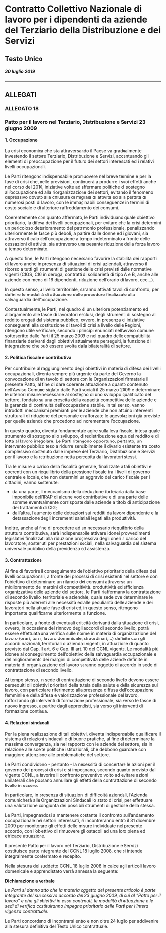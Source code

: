 # Contratto Collettivo Nazionale di lavoro per i dipendenti da aziende del Terziario della Distribuzione e dei Servizi

## Testo Unico

##### 30 luglio 2019


-----


## ALLEGATI



### ALLEGATO 18
### Patto per il lavoro nel Terziario, Distribuzione e Servizi 23 giugno 2009


#### 1. Occupazione

La crisi economica che sta attraversando il Paese va gradualmente investendo il settore Terziario, Distribuzione e Servizi, accentuando gli elementi di preoccupazione per il futuro dei settori interessati ed i relativi livelli occupazionali.

Le Parti ritengono indispensabile promuovere nel breve termine e per la fase di crisi che, nelle previsioni, continuerà a produrre i suoi effetti anche nel corso del 2010, iniziative volte ad affermare politiche di sostegno all’occupazione ed alla riorganizzazione dei settori, evitando il fenomeno depressivo dovuto alla chiusura di migliaia di attività ed alla perdita di numerosi posti di lavoro, con le immaginabili conseguenze in termini di costo sociale e di ulteriore raffreddamento dei consumi.

Coerentemente con quanto affermato, le Parti individuano quale obiettivo prioritario, la difesa dei livelli occupazionali, per evitare che la crisi determini un pericoloso deterioramento del patrimonio professionale, penalizzando ulteriormente le fasce più deboli, a partire dalle donne ed i giovani, sia attraverso il calo dell’occupazione a tempo indeterminato a fronte delle cessazioni di attività, sia attraverso una pesante riduzione della forza lavoro a tempo determinato.


A questo fine, le Parti ritengono necessario favorire la stabilità dei rapporti di lavoro anche in presenza di situazioni di crisi aziendali, attraverso il ricorso a tutti gli strumenti di gestione delle crisi previsti dalle normative vigenti (CIGS, CIG in deroga, contratti di solidarietà di tipo A e B, anche alle aziende con meno di 16 dipendenti, riduzione dell’orario di lavoro, ecc…).

In questo senso, a livello territoriale, saranno attivati tavoli di confronto, per definire le modalità di attuazione delle procedure finalizzate alla salvaguardia dell’occupazione.

Contestualmente, le Parti, nel quadro di un ulteriore potenziamento ed allargamento alle fasce di lavoratori esclusi, degli strumenti di sostegno al reddito erogati dal sistema pubblico, ovvero, in presenza di iniziative conseguenti alla costituzione di tavoli di crisi a livello delle Regioni, ritengono utile verificare, secondo i principi enunciati nell’avviso comune sottoscritto dalle Parti il 25 marzo 2009 e nel quadro delle compatibilità finanziarie derivanti dagli obiettivi attualmente perseguiti, la funzione di integrazione che può essere svolta dalla bilateralità di settore.


#### 2. Politica fiscale e contributiva

Per contribuire al raggiungimento degli obiettivi in materia di difesa dei livelli occupazionali, diventa sempre più urgente da parte del Governo la convocazione di un tavolo di settore con le Organizzazioni firmatarie il presente Patto, al fine di dare coerente attuazione a quanto contenuto nell’Avviso Comune siglato dalle Parti sociali il 25 marzo 2009 e determinare le ulteriori misure necessarie al sostegno di uno sviluppo qualificato del settore, fondato su una crescita della capacità competitiva delle aziende e la garanzia di continuità dell’occupazione stabile. In tal senso, vanno introdotti meccanismi premianti per le aziende che non attuino interventi strutturali di riduzione del personale e rafforzate le agevolazioni già previste per quelle aziende che procedono ad incrementare l’occupazione.

In questo quadro, diventa fondamentale agire sulla leva fiscale, intesa quale strumento di sostegno allo sviluppo, di redistribuzione equa del reddito e di lotta al lavoro irregolare. Le Parti ritengono opportuno, pertanto, un intervento pubblico teso a ridurre sensibilmente il divario esistente tra costo complessivo sostenuto dalle imprese del Terziario, Distribuzione e Servizi per il lavoro e la retribuzione netta percepita dai lavoratori stessi.

Tra le misure a carico della fiscalità generale, finalizzate a tali obiettivi e coerenti con un riequilibrio della pressione fiscale tra i livelli di governo centrale e locale, che non determini un aggravio del carico fiscale per i cittadini, vanno sostenute:
  - da una parte, il meccanismo della deduzione forfetaria dalla base imponibile dell’IRAP di alcune voci contributive e di una parte delle somme eventualmente corrisposte dalle aziende a titolo di anticipazione dei trattamenti di CIG;
  - dall’altra, l’aumento delle detrazioni sui redditi da lavoro dipendente e la detassazione degli incrementi salariali legati alla produttività.

Inoltre, anche al fine di procedere ad un necessario riequilibrio della struttura contributiva, sarà indispensabile attivare idonei provvedimenti legislativi finalizzati alla riduzione progressiva degli oneri a carico del lavoratore, sostenuti per prestazioni sociali, nella salvaguardia del sistema universale pubblico della previdenza ed assistenza.


#### 3. Contrattazione

Al fine di favorire il conseguimento dell’obiettivo prioritario della difesa dei livelli occupazionali, a fronte dei processi di crisi esistenti nel settore e con l’obiettivo di determinare un rilancio dei consumi attraverso un miglioramento dei margini di competitività, produttività ed efficienza organizzativa delle aziende del settore, le Parti riaffermano la contrattazione di secondo livello, territoriale e aziendale, quale sede ove determinare le risposte più aderenti alle necessità ed alle peculiarità delle aziende e dei lavoratori nella attuale fase di crisi ed, in questo senso, ritengono importante qualificarne ulteriormente la funzione.

In particolare, a fronte di eventuali criticità derivanti dalla situazione di crisi, ovvero, in occasione del rinnovo degli accordi di secondo livello, potrà essere effettuata una verifica sulle norme in materia di organizzazione del lavoro (orari, turni, lavoro domenicale, straordinari,…) definite con gli accordi nazionali, territoriali o aziendali vigenti, in attuazione di quanto previsto dal Cap. II art. 6 e Cap. III art. 10 del CCNL vigente. Le modalità più idonee al conseguimento dell’obiettivo della salvaguardia occupazionale e del miglioramento dei margini di competitività delle aziende definite in materia di organizzazione del lavoro saranno oggetto di accordo in sede di contrattazione di secondo livello.

Al tempo stesso, in sede di contrattazione di secondo livello devono essere perseguiti gli obiettivi prioritari della tutela della salute e della sicurezza sul lavoro, con particolare riferimento alla presenza diffusa dell’occupazione femminile e della difesa e valorizzazione professionale del lavoro, rafforzando gli interventi di formazione professionale, sia verso le fasce di nuovo ingresso, a partire dagli apprendisti, sia verso gli interventi di formazione continua.


#### 4. Relazioni sindacali

Per la piena realizzazione di tali obiettivi, diventa indispensabile qualificare il sistema di relazioni sindacali e di buone pratiche, al fine di determinare la massima convergenza, sia nel rapporto con le aziende del settore, sia in relazione alle scelte politiche istituzionali, che debbono guardare con maggiore attenzione alle problematiche del settore.

Le Parti condividono - pertanto - la necessità di concertare le azioni per il governo dei processi di crisi e si impegnano, secondo quanto previsto dal vigente CCNL, a favorire il confronto preventivo volto ad evitare azioni unilaterali che possano annullare gli effetti della contrattazione di secondo livello in essere.

In particolare, in presenza di situazioni di difficoltà aziendali, l’Azienda comunicherà alle Organizzazioni Sindacali lo stato di crisi, per effettuare una valutazione congiunta dei possibili strumenti di gestione della stessa.

Le Parti, impegnandosi a mantenere costante il confronto sull’andamento occupazionale nei settori interessati, si incontreranno entro il 31 dicembre 2009 per monitorare gli effetti delle misure individuate nel presente accordo, con l’obiettivo di rimuovere gli ostacoli ad una loro piena ed efficace attuazione.


Il presente Patto per il lavoro nel Terziario, Distribuzione e Servizi costituisce parte integrante del CCNL 18 luglio 2008, che si intende integralmente confermato e recepito.

Nella stesura del suddetto CCNL 18 luglio 2008 in calce agli articoli lavoro domenicale e apprendistato verrà annessa la seguente:

**Dichiarazione a verbale**

_Le Parti si danno atto che la materia oggetto del presente articolo è parte integrante del successivo accordo del 23 giugno 2009, di cui al “Patto per il lavoro” e che gli obiettivi in esso contenuti, le modalità di attuazione e le sedi di verifica costituiranno impegno prioritario delle Parti per l’intera vigenza contrattuale._

Le Parti concordano di incontrarsi entro e non oltre 24 luglio per addivenire alla stesura definitiva del Testo Unico contrattuale.
